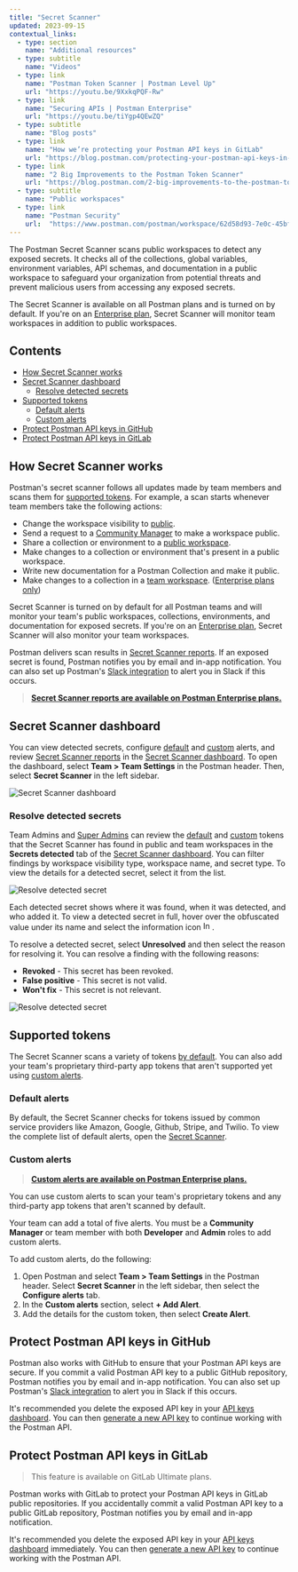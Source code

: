 ```yaml
---
title: "Secret Scanner"
updated: 2023-09-15
contextual_links:
  - type: section
    name: "Additional resources"
  - type: subtitle
    name: "Videos"
  - type: link
    name: "Postman Token Scanner | Postman Level Up"
    url: "https://youtu.be/9XxkqPQF-Rw"
  - type: link
    name: "Securing APIs | Postman Enterprise"
    url: "https://youtu.be/tiYgp4QEwZQ"
  - type: subtitle
    name: "Blog posts"
  - type: link
    name: "How we’re protecting your Postman API keys in GitLab"
    url: "https://blog.postman.com/protecting-your-postman-api-keys-in-gitlab/"
  - type: link
    name: "2 Big Improvements to the Postman Token Scanner"
    url: "https://blog.postman.com/2-big-improvements-to-the-postman-token-scanner/"
  - type: subtitle
    name: "Public workspaces"
  - type: link
    name: "Postman Security"
    url:  "https://www.postman.com/postman/workspace/62d58d93-7e0c-45bf-9daa-cc8e531fc344"
---
```


The Postman Secret Scanner scans public workspaces to detect any exposed secrets. It checks all of the collections, global variables, environment variables, API schemas, and documentation in a public workspace to safeguard your organization from potential threats and prevent malicious users from accessing any exposed secrets.

The Secret Scanner is available on all Postman plans and is turned on by default. If you're on an [Enterprise plan](https://www.postman.com/pricing), Secret Scanner will monitor team workspaces in addition to public workspaces.

## Contents

* [How Secret Scanner works](#how-secret-scanner-works)
* [Secret Scanner dashboard](#secret-scanner-dashboard)
    * [Resolve detected secrets](#resolve-detected-secrets)
* [Supported tokens](#supported-tokens)
    * [Default alerts](#default-alerts)
    * [Custom alerts](#custom-alerts)
* [Protect Postman API keys in GitHub](#protect-postman-api-keys-in-github)
* [Protect Postman API keys in GitLab](#protect-postman-api-keys-in-gitlab)

## How Secret Scanner works

Postman's secret scanner follows all updates made by team members and scans them for [supported tokens](#supported-tokens). For example, a scan starts whenever team members take the following actions:

* Change the workspace visibility to [public](/docs/collaborating-in-postman/using-workspaces/public-workspaces/).
* Send a request to a [Community Manager](/docs/collaborating-in-postman/roles-and-permissions/#team-roles) to make a workspace public.
* Share a collection or environment to a [public workspace](/docs/collaborating-in-postman/using-workspaces/managing-workspaces/#changing-workspace-visibility).
* Make changes to a collection or environment that's present in a public workspace.
* Write new documentation for a Postman Collection and make it public.
* Make changes to a collection in a [team workspace](/docs/collaborating-in-postman/using-workspaces/managing-workspaces/#changing-workspace-visibility). ([Enterprise plans only](https://www.postman.com/pricing))

Secret Scanner is turned on by default for all Postman teams and will monitor your team's public workspaces, collections, environments, and documentation for exposed secrets. If you're on an [Enterprise plan](https://www.postman.com/pricing), Secret Scanner will also monitor your team workspaces.

Postman delivers scan results in [Secret Scanner reports](/docs/reports/security-audit-reports/). If an exposed secret is found, Postman notifies you by email and in-app notification. You can also set up Postman's [Slack integration](/docs/integrations/available-integrations/slack/) to alert you in Slack if this occurs.

> **[Secret Scanner reports are available on Postman Enterprise plans.](https://www.postman.com/pricing/)**

## Secret Scanner dashboard

You can view detected secrets, configure [default](#default-alerts) and [custom](#custom-alerts) alerts, and review [Secret Scanner reports](/docs/reports/security-audit-reports/) in the [Secret Scanner dashboard](https://go.postman.co/settings/team/secret-scanner/). To open the dashboard, select **Team > Team Settings** in the Postman header. Then, select **Secret Scanner** in the left sidebar.

<img alt="Secret Scanner dashboard" src="https://assets.postman.com/postman-docs/v10/secret-scanner-dashboard-v10.18.jpg"/>

### Resolve detected secrets

Team Admins and [Super Admins](/docs/collaborating-in-postman/roles-and-permissions/#team-roles) can review the [default](#default-alerts) and [custom](#custom-alerts) tokens that the Secret Scanner has found in public and team workspaces in the **Secrets detected** tab of the [Secret Scanner dashboard](https://go.postman.co/settings/team/secret-scanner/findings). You can filter findings by workspace visibility type, workspace name, and secret type. To view the details for a detected secret, select it from the list.

<img alt="Resolve detected secret" src="https://assets.postman.com/postman-docs/v10/secret-scanner-view-detected-secret-v10.18.jpg"/>

Each detected secret shows where it was found, when it was detected, and who added it. To view a detected secret in full, hover over the obfuscated value under its name and select the information icon <img alt="Information icon" src="https://assets.postman.com/postman-docs/icon-information-v9-5.jpg#icon" width="16px">. 

To resolve a detected secret, select **Unresolved** and then select the reason for resolving it. You can resolve a finding with the following reasons:

* **Revoked** - This secret has been revoked.
* **False positive** - This secret is not valid.
* **Won't fix** - This secret is not relevant.

<img alt="Resolve detected secret" src="https://assets.postman.com/postman-docs/v10/secret-scanner-resolve-detected-secret-v10.18.jpg"/>

## Supported tokens

The Secret Scanner scans a variety of tokens [by default](#default-alerts). You can also add your team's proprietary third-party app tokens that aren't supported yet using [custom alerts](#custom-alerts).

### Default alerts

By default, the Secret Scanner checks for tokens issued by common service providers like Amazon, Google, Github, Stripe, and Twilio. To view the complete list of default alerts, open the [Secret Scanner](https://go.postman.co/settings/team/secret-scanner/alerts).

### Custom alerts

> **[Custom alerts are available on Postman Enterprise plans.](https://www.postman.com/pricing/)**

You can use custom alerts to scan your team's proprietary tokens and any third-party app tokens that aren't scanned by default.

Your team can add a total of five alerts. You must be a **Community Manager** or team member with both **Developer** and **Admin** roles to add custom alerts.

To add custom alerts, do the following:

1. Open Postman and select **Team > Team Settings** in the Postman header. Select **Secret Scanner** in the left sidebar, then select the **Configure alerts** tab.
3. In the **Custom alerts** section, select **+ Add Alert**.
4. Add the details for the custom token, then select **Create Alert**.

## Protect Postman API keys in GitHub

Postman also works with GitHub to ensure that your Postman API keys are secure. If you commit a valid Postman API key to a public GitHub repository, Postman notifies you by email and in-app notification. You can also set up Postman's [Slack integration](/docs/integrations/available-integrations/slack/) to alert you in Slack if this occurs.

It's recommended you delete the exposed API key in your [API keys dashboard](https://go.postman.co/settings/me/api-keys). You can then [generate a new API key](/docs/developer/postman-api/authentication/#generate-a-postman-api-key) to continue working with the Postman API.

## Protect Postman API keys in GitLab

> This feature is available on GitLab Ultimate plans.

Postman works with GitLab to protect your Postman API keys in GitLab public repositories. If you accidentally commit a valid Postman API key to a public GitLab repository, Postman notifies you by email and in-app notification.

It's recommended you delete the exposed API key in your [API keys dashboard](https://go.postman.co/settings/me/api-keys) immediately. You can then [generate a new API key](/docs/developer/postman-api/authentication/#generate-a-postman-api-key) to continue working with the Postman API.
